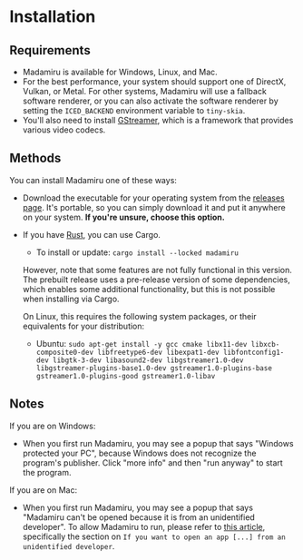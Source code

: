 # Installation
## Requirements
* Madamiru is available for Windows, Linux, and Mac.
* For the best performance, your system should support one of DirectX, Vulkan, or Metal.
  For other systems, Madamiru will use a fallback software renderer,
  or you can also activate the software renderer by setting the `ICED_BACKEND` environment variable to `tiny-skia`.
* You'll also need to install [GStreamer](https://gstreamer.freedesktop.org/download),
  which is a framework that provides various video codecs.

## Methods
You can install Madamiru one of these ways:

* Download the executable for your operating system from the
  [releases page](https://github.com/mtkennerly/madamiru/releases).
  It's portable, so you can simply download it and put it anywhere on your system.
  **If you're unsure, choose this option.**

<!--
* On Windows, you can use [Winget](https://github.com/microsoft/winget-cli).

  * To install: `winget install -e --id mtkennerly.madamiru`
  * To update: `winget upgrade -e --id mtkennerly.madamiru`

* On Windows, you can use [Scoop](https://scoop.sh).

  * To install: `scoop bucket add extras && scoop install madamiru`
  * To update: `scoop update && scoop update madamiru`

* For Linux, Madamiru is available on [Flathub](https://flathub.org/apps/details/com.mtkennerly.madamiru).
  Note that it has limited file system access by default (`~` and `/run/media`).
  If you'd like to enable broader access, [see here](https://github.com/flathub/com.mtkennerly.madamiru/blob/master/README.md).
-->

* If you have [Rust](https://www.rust-lang.org), you can use Cargo.

  * To install or update: `cargo install --locked madamiru`

  However, note that some features are not fully functional in this version.
  The prebuilt release uses a pre-release version of some dependencies,
  which enables some additional functionality,
  but this is not possible when installing via Cargo.

  On Linux, this requires the following system packages, or their equivalents
  for your distribution:

  * Ubuntu: `sudo apt-get install -y gcc cmake libx11-dev libxcb-composite0-dev libfreetype6-dev libexpat1-dev libfontconfig1-dev libgtk-3-dev libasound2-dev libgstreamer1.0-dev libgstreamer-plugins-base1.0-dev gstreamer1.0-plugins-base gstreamer1.0-plugins-good gstreamer1.0-libav`

## Notes
If you are on Windows:

* When you first run Madamiru, you may see a popup that says
  "Windows protected your PC",
  because Windows does not recognize the program's publisher.
  Click "more info" and then "run anyway" to start the program.

If you are on Mac:

* When you first run Madamiru, you may see a popup that says
  "Madamiru can't be opened because it is from an unidentified developer".
  To allow Madamiru to run, please refer to [this article](https://support.apple.com/en-us/102445),
  specifically the section on `If you want to open an app [...] from an unidentified developer`.
